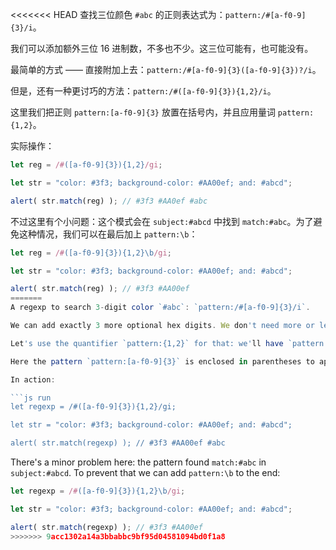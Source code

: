 <<<<<<< HEAD
查找三位颜色 `#abc` 的正则表达式为：`pattern:/#[a-f0-9]{3}/i`。

我们可以添加额外三位 16 进制数，不多也不少。这三位可能有，也可能没有。

最简单的方式 —— 直接附加上去：`pattern:/#[a-f0-9]{3}([a-f0-9]{3})?/i`。

但是，还有一种更讨巧的方法：`pattern:/#([a-f0-9]{3}){1,2}/i`。

这里我们把正则 `pattern:[a-f0-9]{3}` 放置在括号内，并且应用量词 `pattern:{1,2}`。

实际操作：

```js run
let reg = /#([a-f0-9]{3}){1,2}/gi;

let str = "color: #3f3; background-color: #AA00ef; and: #abcd";

alert( str.match(reg) ); // #3f3 #AA0ef #abc
```

不过这里有个小问题：这个模式会在 `subject:#abcd` 中找到 `match:#abc`。为了避免这种情况，我们可以在最后加上 `pattern:\b`：

```js run
let reg = /#([a-f0-9]{3}){1,2}\b/gi;

let str = "color: #3f3; background-color: #AA00ef; and: #abcd";

alert( str.match(reg) ); // #3f3 #AA00ef
=======
A regexp to search 3-digit color `#abc`: `pattern:/#[a-f0-9]{3}/i`.

We can add exactly 3 more optional hex digits. We don't need more or less. The color has either 3 or 6 digits.

Let's use the quantifier `pattern:{1,2}` for that: we'll have `pattern:/#([a-f0-9]{3}){1,2}/i`.

Here the pattern `pattern:[a-f0-9]{3}` is enclosed in parentheses to apply the quantifier `pattern:{1,2}`.

In action:

```js run
let regexp = /#([a-f0-9]{3}){1,2}/gi;

let str = "color: #3f3; background-color: #AA00ef; and: #abcd";

alert( str.match(regexp) ); // #3f3 #AA00ef #abc
```

There's a minor problem here: the pattern found `match:#abc` in `subject:#abcd`. To prevent that we can add `pattern:\b` to the end:

```js run
let regexp = /#([a-f0-9]{3}){1,2}\b/gi;

let str = "color: #3f3; background-color: #AA00ef; and: #abcd";

alert( str.match(regexp) ); // #3f3 #AA00ef
>>>>>>> 9acc1302a14a3bbabbc9bf95d04581094bd0f1a8
```
